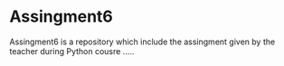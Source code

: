 # Assingment6
Assingment6 is a repository which include the assingment given by the teacher during Python cousre .....
